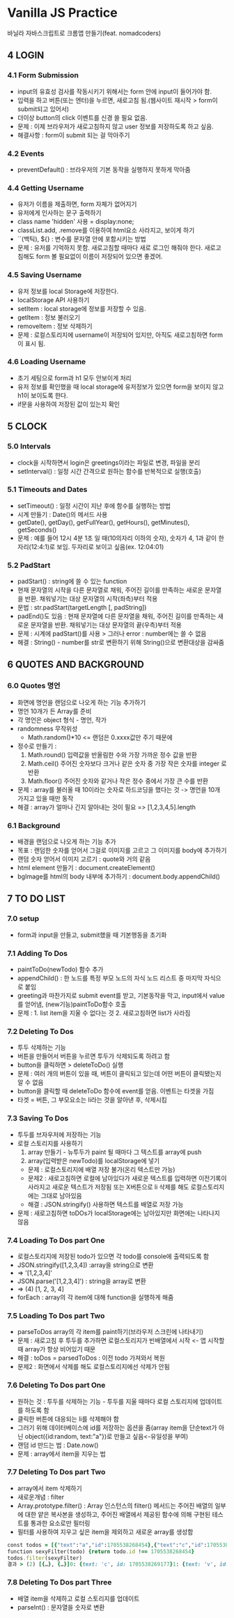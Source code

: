 # Vanilla JS Practice

바닐라 자바스크립트로 크롬앱 만들기(feat. nomadcoders)

## 4 LOGIN

### 4.1 Form Submission
- input의 유효성 검사를 작동시키기 위해서는 form 안에 input이 들어가야 함.
- 입력을 하고 버튼(또는 엔터)을 누르면, 새로고침 됨.(웹사이트 재시작 > form이 submit되고 있어서)
- 더이상 button의 click 이벤트를 신경 쓸 필요 없음.
- 문제 : 이제 브라우저가 새로고침하지 않고 user 정보를 저장하도록 하고 싶음.
- 해결사항 : form이 submit 되는 걸 막아주기

### 4.2 Events
- preventDefault() : 브라우저의 기본 동작을 실행하지 못하게 막아줌

### 4.4 Getting Username
- 유저가 이름을 제출하면, form 자체가 없어지기
- 유저에게 인사하는 문구 출력하기
- class name 'hidden' 사용 = display:none;
- classList.add, .remove를 이용하여 html요소 사라지고, 보이게 하기
- ``(백틱), ${} : 변수를 문자열 안에 포함시키는 방법 
- 문제 : 유저를 기억하지 못함. 새로고침할 때마다 새로 로그인 해줘야 한다. 새로고침해도 form 볼 필요없이 이름이 저장되어 있으면 좋겠어.

### 4.5 Saving Username
- 유저 정보를 local Storage에 저장한다.
- localStorage API 사용하기
- setItem : local storage에 정보를 저장할 수 있음.
- getItem : 정보 불러오기
- removeItem : 정보 삭제하기
- 문제 : 로컬스토리지에 username이 저장되어 있지만, 아직도 새로고침하면 form이 표시 됨. 

### 4.6 Loading Username
- 초기 세팅으로 form과 h1 모두 안보이게 처리
- 유저 정보를 확인했을 때 local storage에 유저정보가 있으면 form을 보이지 않고 h1이 보이도록 한다.
- if문을 사용하여 저장된 값이 있는지 확인


## 5 CLOCK

### 5.0 Intervals
- clock을 시작하면서 login은 greetings이라는 파일로 변경, 파일을 분리
- setInterval() : 일정 시간 간격으로 원하는 함수를 반복적으로 실행(호출)

### 5.1 Timeouts and Dates
- setTimeout() : 일정 시간이 지난 후에 함수를 실행하는 방법
- 시계 만들기 : Date()의 메서드 사용
- getDate(), getDay(), getFullYear(), getHours(), getMinutes(), getSeconds()
- 문제 : 예를 들어 12시 4분 1초 일 때(10의자리 이하의 숫자), 숫자가 4, 1과 같이 한자리(12:4:1)로 보임. 두자리로 보이고 싶음(ex. 12:04:01)

### 5.2 PadStart
- padStart() : string에 쓸 수 있는 function
- 현재 문자열의 시작을 다른 문자열로 채워, 주어진 길이를 만족하는 새로운 문자열을 반환. 채워넣기는 대상 문자열의 시작(좌측)부터 적용
- 문법 : str.padStart(targetLength [, padString])
- padEnd()도 있음 : 현재 문자열에 다른 문자열을 채워, 주어진 길이를 만족하는 새로운 문자열을 반환. 채워넣기는 대상 문자열의 끝(우측)부터 적용
- 문제 : 시계에 padStart()를 사용 > 그러나 error : number에는 쓸 수 없음
- 해결 : String() - number를 str로 변환하기 위해 String()으로 변환대상을 감싸줌


## 6 QUOTES AND BACKGROUND

### 6.0 Quotes 명언
- 화면에 명언을 랜덤으로 나오게 하는 기능 추가하기 
- 명언 10개가 든 Array를 준비
- 각 명언은 object 형식 - 명언, 작가
- randomness 무작위성
    - Math.random()*10 <= 랜덤은 0.xxxx값만 주기 때문에
- 정수로 만들기 : 
    1. Math.round() 입력값을 반올림한 수와 가장 가까운 정수 값을 반환
    2. Math.ceil() 주어진 숫자보다 크거나 같은 숫자 중 가장 작은 숫자를 integer 로 반환 
    3. Math.floor() 주어진 숫자와 같거나 작은 정수 중에서 가장 큰 수를 반환
- 문제 : array를 불러올 때 10이라는 숫자로 하드코딩을 했다는 것 -> 명언을 10개 가지고 있을 때만 동작
- 해결 : array가 얼마나 긴지 알아내는 것이 필요 => [1,2,3,4,5].length

### 6.1 Background
- 배경을 랜덤으로 나오게 하는 기능 추가
- 목표 : 랜덤한 숫자를 얻어서 그걸로 이미지를 고르고 그 이미지를 body에 추가하기
- 랜덤 숫자 얻어서 이미지 고르기 : quote와 거의 같음
- html element 만들기 : document.createElement()
- bgImage를 html의 body 내부에 추가하기 : document.body.appendChild()


## 7 TO DO LIST

### 7.0 setup
- form과 input을 만들고, submit했을 때 기본행동을 초기화

### 7.1 Adding To Dos
- paintToDo(newTodo) 함수 추가
- appendChild() : 한 노드를 특정 부모 노드의 자식 노드 리스트 중 마지막 자식으로 붙임
- greeting과 마찬가지로 submit event를 받고, 기본동작을 막고, input에서 value를 얻어냄, (new기능)paintToDo함수 호출
- 문제 : 1. list item을 지울 수 없다는 것 2. 새로고침하면 list가 사라짐

### 7.2 Deleting To Dos
- 투두 삭제하는 기능
- 버튼을 만들어서 버튼을 누르면 투두가 삭제되도록 하려고 함
- button을 클릭하면 > deleteToDo() 실행
- 문제 : 여러 개의 버튼이 있을 때, 버튼이 클릭되고 있는데 어떤 버튼이 클릭됐는지 알 수 없음
- button을 클릭할 때 deleteToDo 함수에 event를 얻음. 이벤트는 타겟을 가짐
- 타겟 = 버튼, 그 부모요소는 li라는 것을 알아낸 후, 삭제시킴

### 7.3 Saving To Dos
- 투두를 브자우저에 저장하는 기능
- 로컬 스토리지를 사용하기
    1. array 만들기 - 뉴투두가 paint 될 때마다 그 텍스트를 array에 push
    2. array(입력받은 newTodo)를 localStorage에 넣기
    - 문제 : 로컬스토리지에 배열 저장 불가(온리 텍스트만 가능)
    - 문제2 : 새로고침하면 로컬에 남아있다가 새로운 텍스트를 입력하면 이전기록이 사라지고 새로운 텍스트가 저장됨 또는 X버튼으로 li 삭제를 해도 로컬스토리지에는 그대로 남아있음
    - 해결 : JSON.stringify() 사용하면 텍스트를 배열로 저장 가능
- 문제 : 새로고침하면 toDOs가 localStorage에는 남아있지만 화면에는 나타나지 않음

### 7.4 Loading To Dos part One
- 로컬스토리지에 저장된 todo가 있으면 각 todo를 console에 출력되도록 함
- JSON.stringify([1,2,3,4]) :array을 string으로 변환
- => '[1,2,3,4]'
- JSON.parse('[1,2,3,4]') : string을 array로 변환
- => (4) [1, 2, 3, 4]
- forEach : array의 각 item에 대해 function을 실행하게 해줌

### 7.5 Loading To Dos part Two
- parseToDos array의 각 item를 paint하기(브라우저 스크린에 나타내기)
- 문제 : 새로고침 후 투두를 추가하면 로컬스토리지가 빈배열에서 시작 <- 앱 시작할 때 array가 항상 비어있기 때문
- 해결 : toDos = parsedToDos :  이전 todo 가져와서 복원
- 문제2 : 화면에서 삭제를 해도 로컬스토리지에선 삭제가 안됨

### 7.6 Deleting To Dos part One
- 원하는 것 : 투두를 삭제하는 기능 - 투두를 지울 때마다 로컬 스토리지에 업데이트를 하도록 함
- 클릭한 버튼에 대응되는 li를 삭제해야 함
- 그러기 위해 데이터베이스에 id를 저장하는 옵션을 줌(array item을 단순text가 아닌 object({id:random, text:"a"})로 만들고 싶음<-유일성을 부여)
- 랜덤 id 만드는 법 : Date.now()
- 문제 : array에서 item을 지우는 법

### 7.7 Deleting To Dos part Two
- array에서 item 삭제하기
- 새로운개념 : filter
- Array.prototype.filter() : Array 인스턴스의 filter() 메서드는 주어진 배열의 일부에 대한 얕은 복사본을 생성하고, 주어진 배열에서 제공된 함수에 의해 구현된 테스트를 통과한 요소로만 필터링
- 필터를 사용하여 지우고 싶은 item을 제외하고 새로운 array를 생성함
```ruby
const todos = [{"text":"a","id":1705538268454},{"text":"c","id":1705538269177},{"text":"v","id":1705538269716}]
function sexyFilter(todo) {return todo.id !== 1705538268454}
todos.filter(sexyFilter)
결과 > (2) [{…}, {…}]0: {text: 'c', id: 1705538269177}1: {text: 'v', id: 1705538269716}length: 2[[Prototype]]: Array(0)
```

### 7.8 Deleting To Dos part Three
- 배열 item을 삭제하고 로컬 스토리지를 업데이트
- parseInt() : 문자열을 숫자로 변환